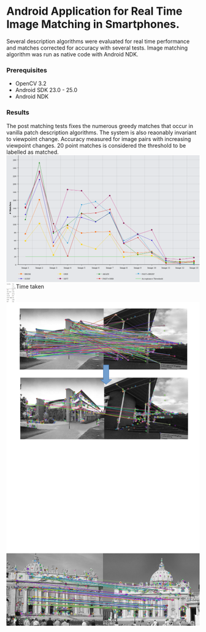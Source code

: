 # Android Application for Real Time Image Matching in Smartphones.
Several description algorithms were evaluated for real time performance and matches corrected for accuracy with several tests. 
Image matching algorithm was run as native code with Android NDK. 


### Prerequisites
- OpenCV 3.2
- Android SDK 23.0 - 25.0
- Android NDK 

### Results
The post matching tests fixes the numerous greedy matches that occur in vanilla patch description algorithms. The system is also reaonably invariant to viewpoint change.
Accuracy measured for image pairs with increasing viewpoint changes. 20 point matches is considered the threshold to be labelled as matched.
![Accuracy](images/performance.png)
<img src="images/time.png" align="left" height="50" width="25" >Time taken</a>
![Before and after adding tests](images/filter.png)
![A true match](images/true.png)


